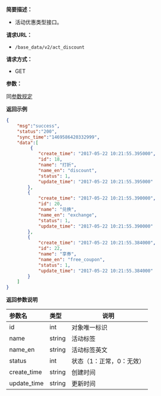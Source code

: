 **简要描述：**

- 活动优惠类型接口。

**请求URL：**
- `/base_data/v2/act_discount`

**请求方式：**
- GET

**参数：**

同[参数规定](http://doc.liexiong.cc/#/%E6%8E%A5%E5%8F%A3%E8%A7%84%E5%88%99/%E5%8F%82%E6%95%B0%E8%A7%84%E5%AE%9A)

 **返回示例**

```json
{
    "msg":"success",
    "status":"200",
    "sync_time":"1469586420332999",
    "data":[
         {
            "create_time": "2017-05-22 10:21:55.395000",
            "id": 18,
            "name": "打折",
            "name_en": "discount",
            "status": 1,
            "update_time": "2017-05-22 10:21:55.395000"
        },
        {
            "create_time": "2017-05-22 10:21:55.390000",
            "id": 20,
            "name": "兑换",
            "name_en": "exchange",
            "status": 1,
            "update_time": "2017-05-22 10:21:55.390000"
        },
        {
            "create_time": "2017-05-22 10:21:55.384000",
            "id": 22,
            "name": "享券",
            "name_en": "free_coupon",
            "status": 1,
            "update_time": "2017-05-22 10:21:55.384000"
        }
    ]
}
```

 **返回参数说明** 
 
|参数名|类型|说明|
|:-----  |:-----|-----|
|id |int   |对象唯一标识  |
|name |string   |活动标签|
|name_en |string   |活动标签英文 |
|status|int|状态（1：正常，0：无效）|
|create_time|string|创建时间|
|update_time|string|更新时间|



